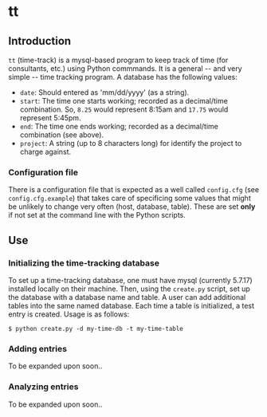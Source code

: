 # tt
## Introduction
`tt` (time-track) is a mysql-based program to keep track of time (for consultants, etc.) using Python commmands. It is a general -- and very simple -- time tracking program. A database has the following values:

* `date`: Should entered as 'mm/dd/yyyy' (as a string).
* `start`: The time one starts working; recorded as a decimal/time combination. So, `8.25` would represent 8:15am and `17.75` would represent 5:45pm.
* `end`: The time one ends working; recorded as a decimal/time combination (see above).
* `project`: A string (up to 8 characters long) for identify the project to charge against.

### Configuration file
There is a configuration file that is expected as a well called `config.cfg` (see `config.cfg.example`) that takes care of specificing some values that might be unlikely to change very often (host, database, table). These are set __only__ if not set at the command line with the Python scripts.

## Use
### Initializing the time-tracking database
To set up a time-tracking database, one must have mysql (currently 5.7.17) installed locally on their machine. Then, using the `create.py` script, set up the database with a database name and table. A user can add additional tables into the same named database. Each time a table is initialized, a test entry is created. Usage is as follows:

```
$ python create.py -d my-time-db -t my-time-table
```

### Adding entries
To be expanded upon soon..

### Analyzing entries
To be expanded upon soon..
